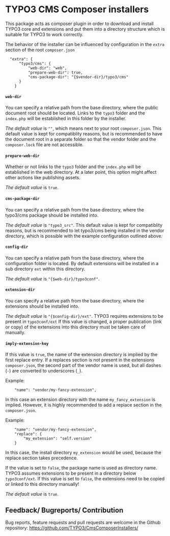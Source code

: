 TYPO3 CMS Composer installers
=============================

This package acts as composer plugin in order to download and install
TYPO3 core and extensions and put them into a directory structure
which is suitable for TYPO3 to work correctly.

The behavior of the installer can be influenced by configuration in the `extra` section of the root `composer.json`

```
  "extra": {
      "typo3/cms": {
          "web-dir": "web",
          "prepare-web-dir": true,
          "cms-package-dir": "{$vendor-dir}/typo3/cms"
      }
    }
```

#### `web-dir`
You can specify a relative path from the base directory, where the public document root should be located.
Links to the `typo3` folder and the `index.php` will be established in this folder by the installer.

*The default value* is `""`, which means next to your root `composer.json`. This default value is kept for compatiblity reasons, but is recommended to have the document root in a separate folder so that the vendor folder and the `composer.lock` file are not accessible.

#### `prepare-web-dir`
Whether or not links to the `typo3` folder and the `index.php` will be established in the web directory.
At a later point, this option might affect other actions like publishing assets.

*The default value* is `true`.

#### `cms-package-dir`
You can specify a relative path from the base directory, where the typo3/cms package should be installed into.

*The default value* is `"typo3_src"`. This default value is kept for compatiblity reasons, but is recommended to let typo3/cms being installed in the vendor directory, which is possible with the example configuration outlined above.

#### `config-dir`
You can specify a relative path from the base directory, where the configuration folder is located.
By default extensions will be installed in a sub directory `ext` within this directory.

*The default value* is `"{$web-dir}/typo3conf"`.

#### `extension-dir`
You can specify a relative path from the base directory, where the extensions should be installed into.

*The default value* is `"{$config-dir}/ext"`. TYPO3 requires extensions to be present in `typo3conf/ext` If this value is changed, a proper publication (link or copy) of the extensions into this directory must be taken care of manually.

#### `imply-extension-key`
If this value is `true`, the name of the extension directory is implied by the first replace entry.
If a replaces section is not present in the extensions `composer.json`, the second part of the vendor name is used, but all dashes (`-`) are converted to underscores (`_`).

Example:
```
    "name": "vendor/my-fancy-extension",
```
In this case an extension directory with the name `my_fancy_extension` is implied.
However, it is highly recommended to add a replace section in the `composer.json`.

Example:
```
    "name": "vendor/my-fancy-extension",
    "replace": {
        "my_extension": "self.version"
    }
```

In this case, the install directory `my_extension` would be used, because the replace section takes precedence.

If the value is set to `false`, the package name is used as directory name.
TYPO3 assumes extensions to be present in a directory below `typo3conf/ext`.
If this value is set to `false`, the extensions need to be copied or linked to this directory manually!

*The default value* is `true`.

## Feedback/ Bugreports/ Contribution

Bug reports, feature requests and pull requests are welcome in the Github repository: https://github.com/TYPO3/CmsComposerInstallers/
